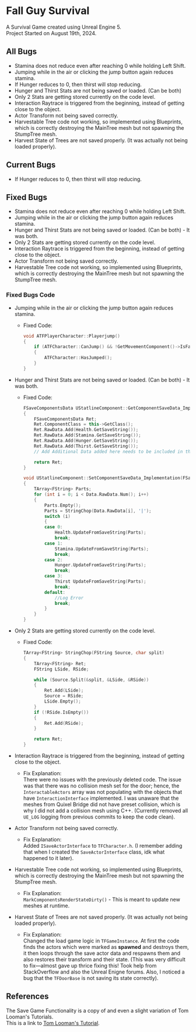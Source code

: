# Fall Guy Survival

A Survival Game created using Unreal Engine 5.  
Project Started on August 19th, 2024.

## All Bugs
- Stamina does not reduce even after reaching 0 while holding Left Shift.
- Jumping while in the air or clicking the jump button again reduces stamina.
- If Hunger reduces to 0, then thirst will stop reducing.
- Hunger and Thirst Stats are not being saved or loaded. (Can be both)
- Only 2 Stats are getting stored currently on the code level.
- Interaction Raytrace is triggered from the beginning, instead of getting close to the object.
- Actor Transform not being saved correctly.
- Harvestable Tree code not working, so implemented using Blueprints, which is correctly destroying the MainTree mesh but not spawning the StumpTree mesh.
- Harvest State of Trees are not saved properly. (It was actually not being loaded properly).

## Current Bugs
- If Hunger reduces to 0, then thirst will stop reducing.

## Fixed Bugs
- Stamina does not reduce even after reaching 0 while holding Left Shift.
- Jumping while in the air or clicking the jump button again reduces stamina.
- Hunger and Thirst Stats are not being saved or loaded. (Can be both) - It was both.
- Only 2 Stats are getting stored currently on the code level.
- Interaction Raytrace is triggered from the beginning, instead of getting close to the object.
- Actor Transform not being saved correctly.
- Harvestable Tree code not working, so implemented using Blueprints, which is correctly destroying the MainTree mesh but not spawning the StumpTree mesh.

### Fixed Bugs Code
- Jumping while in the air or clicking the jump button again reduces stamina.

  - Fixed Code:  
    ```cpp
    void ATFPlayerCharacter::Playerjump()
    {
        if (ATFCharacter::CanJump() && !GetMovementComponent()->IsFalling())
        {
            ATFCharacter::HasJumped();
        }
    }
    ```

- Hunger and Thirst Stats are not being saved or loaded. (Can be both) - It was both.

  - Fixed Code:
    ```cpp
    FSaveComponentsData UStatlineComponent::GetComponentSaveData_Implementation()
    {
        FSaveComponentsData Ret;
        Ret.ComponentClass = this->GetClass();
        Ret.RawData.Add(Health.GetSaveString());
        Ret.RawData.Add(Stamina.GetSaveString());
        Ret.RawData.Add(Hunger.GetSaveString());
        Ret.RawData.Add(Thirst.GetSaveString());
        // Add Additional Data added here needs to be included in the SetComponentsSaveData_Implementation().

        return Ret;
    }

    void UStatlineComponent::SetComponentSaveData_Implementation(FSaveComponentsData Data)
    {
        TArray<FString> Parts;
        for (int i = 0; i < Data.RawData.Num(); i++)
        {
            Parts.Empty();
            Parts = StringChop(Data.RawData[i], '|');
            switch (i)
            {
            case 0:
                Health.UpdateFromSaveString(Parts);
                break;
            case 1:
                Stamina.UpdateFromSaveString(Parts);
                break;
            case 2:
                Hunger.UpdateFromSaveString(Parts);
                break;
            case 3:
                Thirst UpdateFromSaveString(Parts);
                break;
            default:
                //Log Error
                break;
            }
        }
    }
    ```

- Only 2 Stats are getting stored currently on the code level.

  - Fixed Code:
    ```cpp
    TArray<FString> StringChop(FString Source, char split)
    {
        TArray<FString> Ret;
        FString LSide, RSide;

        while (Source.Split(&split, &LSide, &RSide))
        {
            Ret.Add(LSide);
            Source = RSide;
            LSide.Empty();
        }
        if (!RSide.IsEmpty())
        {
            Ret.Add(RSide);
        }

        return Ret;
    }
    ```

- Interaction Raytrace is triggered from the beginning, instead of getting close to the object.

  - Fix Explanation:  
    There were no issues with the previously deleted code. The issue was that there was no collision mesh set for the door; hence, the `InteractableActors` array was not populating with the objects that have `InteractionInterface` implemented. I was unaware that the meshes from Quixel Bridge did not have preset collision, which is why I did not add a collision mesh using C++. (Currently removed all `UE_LOG` logging from previous commits to keep the code clean).

- Actor Transform not being saved correctly.

  - Fix Explanation:  
    Added `ISaveActorInterface` to `TFCharacter.h`. (I remember adding that when I created the `SaveActorInterface` class, idk what happened to it later).

- Harvestable Tree code not working, so implemented using Blueprints, which is correctly destroying the MainTree mesh but not spawning the StumpTree mesh.

  - Fix Explanation:  
    `MarkComponentsRenderStateDirty()` - This is meant to update new meshes at runtime.

- Harvest State of Trees are not saved properly. (It was actually not being loaded properly).
  - Fix Explanation:  
    Changed the load game logic in `TFGameInstance`. At first the code finds the actors which were marked as **spawned** and destroys them, it then loops through the save actor data and respawns them and also restores their transform and their state. (This was very difficult to fix—almost gave up thrice fixing this! Took help from StackOverflow and also the Unreal Enigne forums. Also, I noticed a bug that the `TFDoorBase` is not saving its state correctly).

## References
The Save Game Functionality is a copy of and even a slight variation of Tom Looman's Tutorials.  
This is a link to [Tom Looman's Tutorial][1].

[1]: https://www.tomlooman.com/unreal-engine-cpp-save-system/
